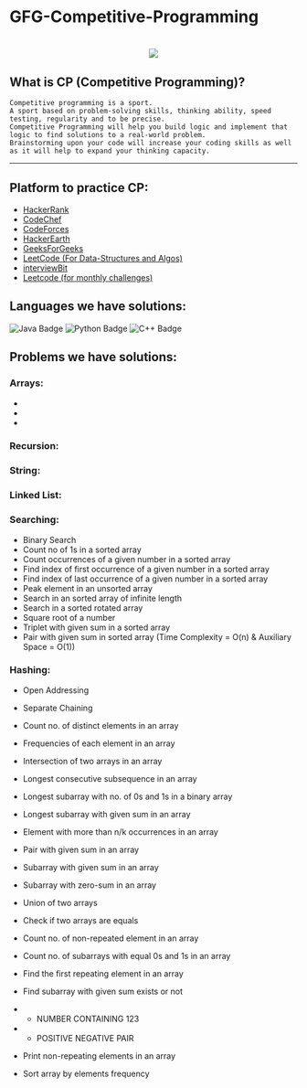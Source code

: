 # GFG-Competitive-Programming
<h1 align="center">
  <img src="https://readme-typing-svg.herokuapp.com/?lines=Hello+coder!;Have+a+great+day;&center=true&size=35">
</h1>

## What is CP (Competitive Programming)? 
```
Competitive programming is a sport. 
A sport based on problem-solving skills, thinking ability, speed testing, regularity and to be precise. 
Competitive Programming will help you build logic and implement that logic to find solutions to a real-world problem. 
Brainstorming upon your code will increase your coding skills as well as it will help to expand your thinking capacity.
```
---

## Platform to practice CP:

- [HackerRank](https://www.hackerrank.com/)
- [CodeChef](https://www.codechef.com/)
- [CodeForces](https://codeforces.com/)
- [HackerEarth](https://www.hackerearth.com/)
- [GeeksForGeeks](https://practice.geeksforgeeks.org/)
- [LeetCode (For Data-Structures and Algos)](https://leetcode.com/)
- [interviewBit](https://www.interviewbit.com/)
- [Leetcode (for monthly challenges)](https://www.leetcode.com/)

## Languages we have solutions:

![Java Badge](https://img.shields.io/badge/OpenJDK-ED8B00?style=for-the-badge&logo=openjdk&logoColor=white)
![Python Badge](https://img.shields.io/badge/-Python-3476AA?style=for-the-badge&logo=Python&logoColor=white)
![C++ Badge](https://img.shields.io/badge/C%2B%2B-00599C?style=for-the-badge&logo=c%2B%2B&logoColor=white)

## Problems we have solutions:

### Arrays:
-

-
-

### Recursion:

### String:

### Linked List:

### Searching:
- Binary Search
- Count no of 1s in a sorted array
- Count occurrences of a given number in a sorted array
- Find index of first occurrence of a given number in a sorted array
- Find index of last occurrence of a given number in a sorted array
- Peak element in an unsorted array
- Search in an sorted array of infinite length
- Search in a sorted rotated array
- Square root of a number
- Triplet with given sum in a sorted array
- Pair with given sum in sorted array (Time Complexity = O(n) & Auxiliary Space = O(1))

### Hashing:
- Open Addressing
- Separate Chaining
- Count no. of distinct elements in an array
- Frequencies of each element in an array
- Intersection of two arrays in an array
- Longest consecutive subsequence in an array
- Longest subarray with no. of 0s and 1s in a binary array
- Longest subarray with given sum in an array
- Element with more than n/k occurrences in an array
- Pair with given sum in an array
- Subarray with given sum in an array
- Subarray with zero-sum in an array
- Union of two arrays

- Check if two arrays are equals
- Count no. of non-repeated element in an array
- Count no. of subarrays with equal 0s and 1s in an array
- Find the first repeating element in an array
- Find subarray with given sum exists or not
-
    - NUMBER CONTAINING 123
-
    - POSITIVE NEGATIVE PAIR
- Print non-repeating elements in an array
- Sort array by elements frequency
